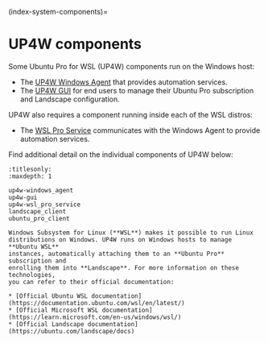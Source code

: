 (index-system-components)=

# UP4W components

Some Ubuntu Pro for WSL (UP4W) components run on the Windows host:

- The [UP4W Windows Agent](ref::up4w-windows-agent) that provides automation
services.
- The [UP4W GUI](ref::up4w-gui) for end users to manage their Ubuntu Pro
subscription and Landscape configuration.

UP4W also requires a component running inside each of the WSL distros:

- The [WSL Pro Service](ref::up4w-wsl-pro-service) communicates with the
Windows Agent to provide automation services.

Find additional detail on the individual components of UP4W below:

```{toctree}
:titlesonly:
:maxdepth: 1

up4w-windows_agent
up4w-gui
up4w-wsl_pro_service
landscape_client
ubuntu_pro_client
```

```{admonition} Supporting technologies
Windows Subsystem for Linux (**WSL**) makes it possible to run Linux
distributions on Windows. UP4W runs on Windows hosts to manage **Ubuntu WSL**
instances, automatically attaching them to an **Ubuntu Pro** subscription and
enrolling them into **Landscape**. For more information on these technologies,
you can refer to their official documentation:

* [Official Ubuntu WSL documentation](https://documentation.ubuntu.com/wsl/en/latest/)
* [Official Microsoft WSL documentation](https://learn.microsoft.com/en-us/windows/wsl/)
* [Official Landscape documentation](https://ubuntu.com/landscape/docs)

```
